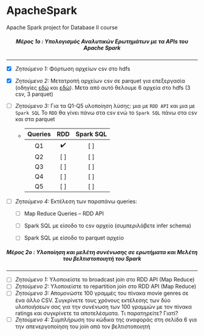 # ApacheSpark
Apache Spark project for Database II course 





<h5 style="text-align:center">Μέρος 1ο : Υπολογισμός Αναλυτικών Ερωτημάτων με τα APIs του Apache Spark</h5>

---





- [x] *Ζητούμενο 1:* Φόρτωση αρχείων csv στο hdfs

- [x] *Ζητούμενο 2:* Μετατροπή αρχείων csv σε parquet για επεξεργασία (οδηγίες [εδώ](https://parquet.apache.org/) και [εδώ](https://spark.apache.org/docs/2.4.4/sql-programming-guide.html#parquet-files)). Μετα από αυτό θελουμε 6 αρχεία στο hdfs (3 csv, 3 parquet)

- [ ] *Ζητούμενο 3:* Για τα Q1-Q5 υλοποίηση λύσης: μια με `RDD API` και μια με `Spark SQL` Το `RDD` θα γίνει πάνω στα csv ενώ το `Spark SQL` πάνω στα csv και στα parquet 

  - | Queries | RDD  | Spark SQL |
    | :-----: | :--: | :-------: |
    |   Q1    | :heavy_check_mark:  |    [ ]    |
    |   Q2    | [ ]  |    [ ]    |
    |   Q3    | [ ]  |    [ ]    |
    |   Q4    | [ ]  |    [ ]    |
    |   Q5    | [ ]  |    [ ]    |

- [ ] *Ζητούμενο 4:* Εκτέλεση των παραπάνω queries:

  - [ ] Map Reduce Queries – RDD API
  - [ ] Spark SQL με είσοδο το csv αρχείο (συμπεριλάβετε infer schema)
  - [ ] Spark SQL με είσοδο το parquet αρχείο







<h5 style="text-align:center">Μέρος 2ο : Υλοποίηση και μελέτη συνένωσης σε ερωτήματα και Μελέτη του βελτιστοποιητή του Spark</h5>

---





- [ ] *Ζητούμενο 1:* Υλοποιείστε το broadcast join στο RDD API (Map Reduce)
- [ ] *Ζητούμενο 2:* Υλοποιείστε το repartition join στο RDD API (Map Reduce)
- [ ] *Ζητούμενο 3:* Απομονώστε 100 γραμμές του πίνακα movie genres σε ένα άλλο CSV. Συγκρίνετε τους χρόνους εκτέλεσης των δύο υλοποιήσεων σας για την συνένωση των 100 γραμμών με τον πίνακα ratings και συγκρίνετε τα αποτελέσματα. Τι παρατηρείτε? Γιατί?
- [ ] *Ζητούμενο 4:* Συμπλήρωση του κώδικα της αναφοράς στη σελίδα 6 για την απενεργοποίηση του join από τον βελτιστοποιητή 
